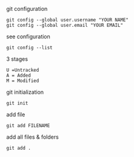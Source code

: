 git configuration

```
git config --global user.username "YOUR NAME"
git config --global user.email "YOUR EMAIL"
```

see configuration
```
git config --list
```

3 stages 
```
U =Untracked
A = Added
M = Modified
```

git initialization
```
git init
```

add file
```
git add FILENAME
```
add all files & folders
```
git add .
```
